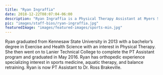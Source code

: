 ```yaml
---
title: "Ryan Ingraffia"
date: 2018-12-22T08:07:04-06:00
description: "Ryan Ingraffia is a Physical Therapy Assistant at Myers Sports Medicine and Orthopaedic Center"
pic: "images/staff-bios/ryan-ingraffia.jpg"
featuredImage: "images/featured-images/sports-min.jpg"
---
```


Ryan graduated from Kennesaw State University in 2013 with a bachelor’s degree in Exercise and
Health Science with an interest in Physical Therapy. She then went on to Lanier Technical 
College to complete the PT Assistant program and graduated in May 2016. Ryan has orthopedic 
experience specializing interest in sports medicine, aquatic therapy, and balance retraining. 
Ryan is now PT Assistant to Dr. Ross Brakeville.
